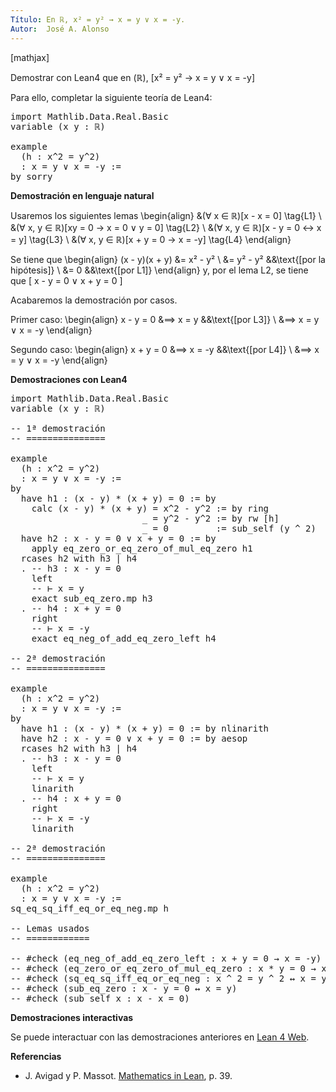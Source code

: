 ```yaml
---
Título: En ℝ, x² = y² → x = y ∨ x = -y.
Autor:  José A. Alonso
---
```


[mathjax]

Demostrar con Lean4 que en \(ℝ\),
\[x² = y² → x = y ∨ x = -y\]

Para ello, completar la siguiente teoría de Lean4:

<pre lang="lean">
import Mathlib.Data.Real.Basic
variable (x y : ℝ)

example
  (h : x^2 = y^2)
  : x = y ∨ x = -y :=
by sorry
</pre>
<!--more-->

<b>Demostración en lenguaje natural</b>

Usaremos los siguientes lemas
\begin{align}
   &(∀ x ∈ ℝ)[x - x = 0]                                           \tag{L1} \\
   &(∀ x, y ∈ ℝ)[xy = 0 → x = 0 ∨ y = 0]                           \tag{L2} \\
   &(∀ x, y ∈ ℝ)[x - y = 0 ↔ x = y]                                \tag{L3} \\
   &(∀ x, y ∈ ℝ)[x + y = 0 → x = -y]                               \tag{L4}
\end{align}

Se tiene que
\begin{align}
   (x - y)(x + y) &= x² - y²    \\
                  &= y² - y²    &&\text{[por la hipótesis]} \\
                  &= 0          &&\text{[por L1]}
\end{align}
y, por el lema L2, se tiene que
\[ x - y = 0 ∨ x + y = 0 \]

Acabaremos la demostración por casos.

Primer caso:
\begin{align}
  x - y = 0 &⟹ x = y             &&\text{[por L3]} \\
            &⟹ x = y ∨ x = -y
\end{align}

Segundo caso:
\begin{align}
  x + y = 0 &⟹ x = -y            &&\text{[por L4]} \\
            &⟹ x = y ∨ x = -y
\end{align}

<b>Demostraciones con Lean4</b>

<pre lang="lean">
import Mathlib.Data.Real.Basic
variable (x y : ℝ)

-- 1ª demostración
-- ===============

example
  (h : x^2 = y^2)
  : x = y ∨ x = -y :=
by
  have h1 : (x - y) * (x + y) = 0 := by
    calc (x - y) * (x + y) = x^2 - y^2 := by ring
                         _ = y^2 - y^2 := by rw [h]
                         _ = 0         := sub_self (y ^ 2)
  have h2 : x - y = 0 ∨ x + y = 0 := by
    apply eq_zero_or_eq_zero_of_mul_eq_zero h1
  rcases h2 with h3 | h4
  . -- h3 : x - y = 0
    left
    -- ⊢ x = y
    exact sub_eq_zero.mp h3
  . -- h4 : x + y = 0
    right
    -- ⊢ x = -y
    exact eq_neg_of_add_eq_zero_left h4

-- 2ª demostración
-- ===============

example
  (h : x^2 = y^2)
  : x = y ∨ x = -y :=
by
  have h1 : (x - y) * (x + y) = 0 := by nlinarith
  have h2 : x - y = 0 ∨ x + y = 0 := by aesop
  rcases h2 with h3 | h4
  . -- h3 : x - y = 0
    left
    -- ⊢ x = y
    linarith
  . -- h4 : x + y = 0
    right
    -- ⊢ x = -y
    linarith

-- 2ª demostración
-- ===============

example
  (h : x^2 = y^2)
  : x = y ∨ x = -y :=
sq_eq_sq_iff_eq_or_eq_neg.mp h

-- Lemas usados
-- ============

-- #check (eq_neg_of_add_eq_zero_left : x + y = 0 → x = -y)
-- #check (eq_zero_or_eq_zero_of_mul_eq_zero : x * y = 0 → x = 0 ∨ y = 0)
-- #check (sq_eq_sq_iff_eq_or_eq_neg : x ^ 2 = y ^ 2 ↔ x = y ∨ x = -y)
-- #check (sub_eq_zero : x - y = 0 ↔ x = y)
-- #check (sub_self x : x - x = 0)
</pre>

<b>Demostraciones interactivas</b>

Se puede interactuar con las demostraciones anteriores en <a href="https://live.lean-lang.org/#url=https://raw.githubusercontent.com/jaalonso/Calculemus2/main/src/Cuadrado_igual_a_cuadrado.lean" rel="noopener noreferrer" target="_blank">Lean 4 Web</a>.

<b>Referencias</b>

<ul>
<li> J. Avigad y P. Massot. <a href="https://bit.ly/3U4UjBk">Mathematics in Lean</a>, p. 39.</li>
</ul>
